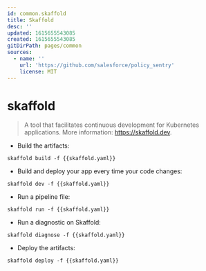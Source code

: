 ```yaml
---
id: common.skaffold
title: Skaffold
desc: ''
updated: 1615655543085
created: 1615655543085
gitDirPath: pages/common
sources:
  - name: ''
    url: 'https://github.com/salesforce/policy_sentry'
    license: MIT
---
```

# skaffold

> A tool that facilitates continuous development for Kubernetes applications.
> More information: <https://skaffold.dev>.

- Build the artifacts:

`skaffold build -f {{skaffold.yaml}}`

- Build and deploy your app every time your code changes:

`skaffold dev -f {{skaffold.yaml}}`

- Run a pipeline file:

`skaffold run -f {{skaffold.yaml}}`

- Run a diagnostic on Skaffold:

`skaffold diagnose -f {{skaffold.yaml}}`

- Deploy the artifacts:

`skaffold deploy -f {{skaffold.yaml}}`


